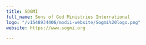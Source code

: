 ```yaml
---
title: SOGMI
full_name: Sons of God Ministries International
logo: "/v1548934406/modii-website/Sogmi%20logo.png"
website: https://www.sogmi.org

---
```

